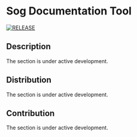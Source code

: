 # Sog Documentation Tool

[![RELEASE](https://img.shields.io/github/v/release/Sogeor/sogd?style=for-the-badge)](https://github.com/Sogeor/sogd/releases/latest)

## Description

The section is under active development.

## Distribution

The section is under active development.

## Contribution

The section is under active development.
